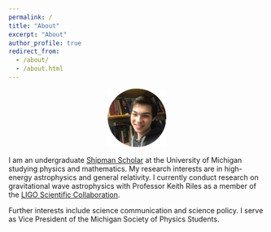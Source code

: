```yaml
---
permalink: /
title: "About"
excerpt: "About"
author_profile: true
redirect_from: 
  - /about/
  - /about.html
---
```

<p align="center"><img src = "/images/grantweldon.jpg" height="115" width="115"></p>


I am an undergraduate <a href="https://shipmansociety.com/about-us/">Shipman Scholar</a> at the University of Michigan studying physics and mathematics. My research interests are in high-energy astrophysics and general relativity. I currently conduct research on gravitational wave astrophysics with Professor Keith Riles as a member of the <a href="https://ligo.caltech.edu">LIGO Scientific Collaboration</a>.

Further interests include science communication and science policy. I serve as Vice President of the Michigan Society of Physics Students.
